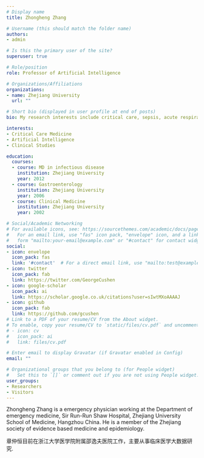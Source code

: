 ```yaml
---
# Display name
title: Zhongheng Zhang

# Username (this should match the folder name)
authors:
- admin

# Is this the primary user of the site?
superuser: true

# Role/position
role: Professor of Artificial Intelligence

# Organizations/Affiliations
organizations:
- name: Zhejiang University
  url: ""

# Short bio (displayed in user profile at end of posts)
bio: My research interests include critical care, sepsis, acute respiratory distress syndrome.

interests:
- Critical Care Medicine
- Artificial Intelligence
- Clinical Studies

education:
  courses:
  - course: MD in infectious disease
    institution: Zhejiang University
    year: 2012
  - course: Gastroenterology
    institution: Zhejiang University
    year: 2006
  - course: Clinical Medicine
    institution: Zhejiang University
    year: 2002

# Social/Academic Networking
# For available icons, see: https://sourcethemes.com/academic/docs/page-builder/#icons
#   For an email link, use "fas" icon pack, "envelope" icon, and a link in the
#   form "mailto:your-email@example.com" or "#contact" for contact widget.
social:
- icon: envelope
  icon_pack: fas
  link: '#contact'  # For a direct email link, use "mailto:test@example.org".
- icon: twitter
  icon_pack: fab
  link: https://twitter.com/GeorgeCushen
- icon: google-scholar
  icon_pack: ai
  link: https://scholar.google.co.uk/citations?user=sIwtMXoAAAAJ
- icon: github
  icon_pack: fab
  link: https://github.com/gcushen
# Link to a PDF of your resume/CV from the About widget.
# To enable, copy your resume/CV to `static/files/cv.pdf` and uncomment the lines below.
# - icon: cv
#   icon_pack: ai
#   link: files/cv.pdf

# Enter email to display Gravatar (if Gravatar enabled in Config)
email: ""

# Organizational groups that you belong to (for People widget)
#   Set this to `[]` or comment out if you are not using People widget.
user_groups:
- Researchers
- Visitors
---
```


Zhongheng Zhang is a emergency physician working at the Department of emergency medicine, Sir Run-Run Shaw Hospital, Zhejiang University School of Medicine, Hangzhou China. He is a member of the Zhejiang society of evidence based medicine and epidemiology.

章仲恒目前在浙江大学医学院附属邵逸夫医院工作，主要从事临床医学大数据研究.
